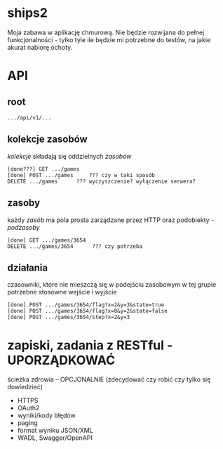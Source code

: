 # ships2

Moja zabawa w aplikację chmurową. 
Nie będzie rozwijana do pełnej funkcjonalności - tylko tyle ile będzie mi potrzebne do testów, na jakie akurat nabiorę ochoty.

# API

## root

	.../api/v1/...

## kolekcje zasobów
*kolekcje* składają się oddzielnych *zasobów*

	[done???] GET .../games
	[done] POST .../games     ??? czy w taki sposób
	DELETE .../games      ??? wyczyszczenie? wyłączenie serwera?

## zasoby
każdy _zasób_ ma pola prosta zarządzane przez HTTP oraz podobiekty - _podzasoby_

	[done] GET .../games/3654
	DELETE .../games/3654      ??? czy potrzeba

## działania
czasowniki, które nie mieszczą się w podejściu zasobowym
w tej grupie potrzebne stosowne wejście i wyjście

	[done] POST .../games/3654/flag?x=2&y=3&state=true
	[done] POST .../games/3654/flag?x=0&y=2&state=false
	[done] POST .../games/3654/step?x=2&y=3

# zapiski, zadania z RESTful - UPORZĄDKOWAĆ
ścieżka zdrowia – OPCJONALNIE (zdecydować czy robić czy tylko się dowiedzieć)

* HTTPS
* OAuth2
* wyniki/kody błędów
* paging
* format wyniku JSON/XML
* WADL, Swagger/OpenAPI
